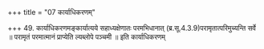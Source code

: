 +++
title = "07 कार्याधिकरणम्"

+++
49. कार्याधिकरणमङ्कार्यात्यये सहाध्यक्षेणातः परमभिधानात् (ब्र.सू.4.3.9)परामृतात्परिमुच्यन्ति सर्वे ॥ परामृतं परमात्मानं प्राप्येति ल्यब्लोपे पञ्चमी ॥ इति कार्याधिकरणम्